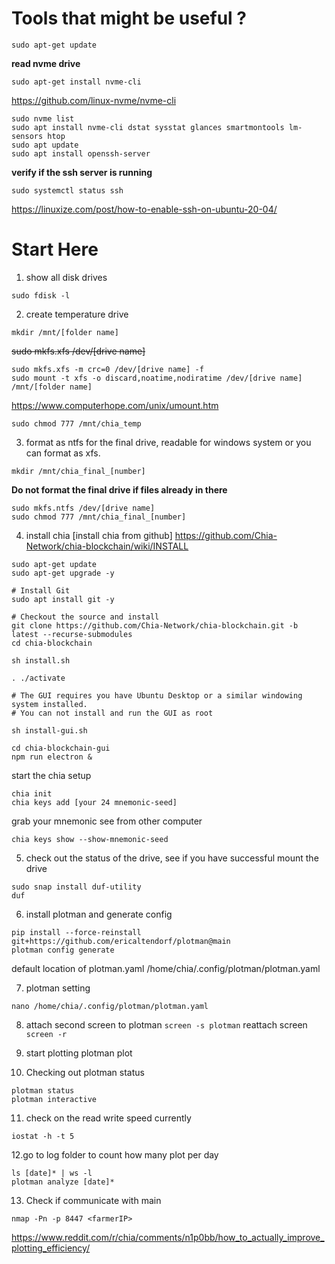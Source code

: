 # Tools that might be useful ?

```shell 
sudo apt-get update
```
__read nvme drive__
```shell 
sudo apt-get install nvme-cli
```

https://github.com/linux-nvme/nvme-cli

```shell 
sudo nvme list
sudo apt install nvme-cli dstat sysstat glances smartmontools lm-sensors htop
sudo apt update
sudo apt install openssh-server
```
__verify if the ssh server is running__
```shell 
sudo systemctl status ssh
```

https://linuxize.com/post/how-to-enable-ssh-on-ubuntu-20-04/

<!-------------------	Start here	------------------->
# Start Here

1. show all disk drives
```shell 
sudo fdisk -l
```


2. create temperature drive
```shell 
mkdir /mnt/[folder name]

```
~~sudo mkfs.xfs /dev/[drive name]~~
```shell
sudo mkfs.xfs -m crc=0 /dev/[drive name] -f
sudo mount -t xfs -o discard,noatime,nodiratime /dev/[drive name] /mnt/[folder name]
```

https://www.computerhope.com/unix/umount.htm

```shell 
sudo chmod 777 /mnt/chia_temp
```

3. format as ntfs for the final drive, readable for windows system or you can format as xfs.
```shell 
mkdir /mnt/chia_final_[number]
```

__Do not format the final drive if files already in there__
```shell 
sudo mkfs.ntfs /dev/[drive name]
sudo chmod 777 /mnt/chia_final_[number]
```

4. install chia
[install chia from github]
https://github.com/Chia-Network/chia-blockchain/wiki/INSTALL
```shell
sudo apt-get update
sudo apt-get upgrade -y

# Install Git
sudo apt install git -y

# Checkout the source and install
git clone https://github.com/Chia-Network/chia-blockchain.git -b latest --recurse-submodules
cd chia-blockchain

sh install.sh

. ./activate

# The GUI requires you have Ubuntu Desktop or a similar windowing system installed.
# You can not install and run the GUI as root

sh install-gui.sh

cd chia-blockchain-gui
npm run electron &
```

start the chia setup
```shell 
chia init
chia keys add [your 24 mnemonic-seed]
```
grab your mnemonic see from other computer
```shell 
chia keys show --show-mnemonic-seed
```

5. check out the status of the drive, see if you have successful mount the drive
```shell 
sudo snap install duf-utility
duf
```


6. install plotman and generate config
```shell
pip install --force-reinstall git+https://github.com/ericaltendorf/plotman@main
plotman config generate
```

default location of plotman.yaml
/home/chia/.config/plotman/plotman.yaml

7. plotman setting
```shell
nano /home/chia/.config/plotman/plotman.yaml
```

8. attach second screen to plotman
`screen -s plotman`
reattach screen
`screen -r`

9. start plotting
plotman plot

10. Checking out plotman status
```shell
plotman status
plotman interactive
```

11. check on the read write speed currently
```shell
iostat -h -t 5
```

12.go to log folder to count how many plot per day
```shell
ls [date]* | ws -l
plotman analyze [date]*
```

13. Check if communicate with main
```shell
nmap -Pn -p 8447 <farmerIP>
```

https://www.reddit.com/r/chia/comments/n1p0bb/how_to_actually_improve_plotting_efficiency/

